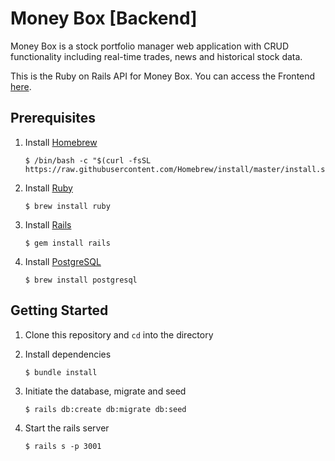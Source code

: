 # Money Box [Backend]


Money Box is a stock portfolio manager web application with CRUD functionality including real-time trades, news and historical stock data.

This is the Ruby on Rails API for Money Box. You can access the Frontend [here](https://github.com/PeaWarrior/MoneyBox-front).


## Prerequisites

1. Install [Homebrew](https://brew.sh/)

    ```console
   $ /bin/bash -c "$(curl -fsSL https://raw.githubusercontent.com/Homebrew/install/master/install.sh)"
    ```

2. Install [Ruby](https://www.ruby-lang.org/en/)

    ```console
    $ brew install ruby
    ```

3. Install [Rails](https://rubyonrails.org/)
    ```console
    $ gem install rails
    ```

4. Install [PostgreSQL](https://www.postgresql.org/)

    ```console
    $ brew install postgresql
    ```

## Getting Started

1. Clone this repository and `cd` into the directory

2. Install dependencies

    ```console
    $ bundle install
    ```
    
3. Initiate the database, migrate and seed

    ```console
    $ rails db:create db:migrate db:seed
    ```

4. Start the rails server

    ```console
    $ rails s -p 3001
    ```